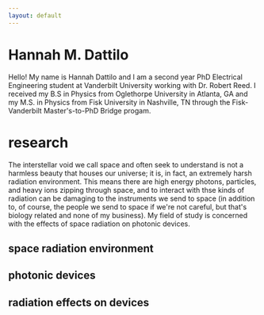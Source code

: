 ```yaml
---
layout: default
---
```


# Hannah M. Dattilo

Hello! My name is Hannah Dattilo and I am a second year PhD Electrical Engineering student at Vanderbilt University working with Dr. Robert Reed. I received my B.S in Physics from Oglethorpe University in Atlanta, GA and my M.S. in Physics from Fisk University in Nashville, TN through the Fisk-Vanderbilt Master's-to-PhD Bridge progam. 

# research
The interstellar void we call space and often seek to understand is not a harmless beauty that houses our universe; it is, in fact, an extremely harsh radiation environment. This means there are high energy photons, particles, and heavy ions zipping through space, and to interact with thse kinds of radiation can be damaging to the instruments we send to space (in addition to, of course, the people we send to space if we're not careful, but that's biology related and none of my business). My field of study is concerned with the effects of space radiation on photonic devices. 

## space radiation environment 

## photonic devices 

## radiation effects on devices 
